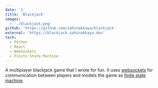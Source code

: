 ```yaml
---
date: '1'
title: 'Blackjack'
images:
  - './blackjack.png'
github: 'https://github.com/sahinakkaya/blackjack'
external: 'https://blackjack.sahinakkaya.dev'
tech:
  - Python
  - React
  - WebSockets
  - Finite State Machine
---
```


A multiplayer blackjack game that I wrote for fun. It uses [websockets](https://en.wikipedia.org/wiki/WebSocket) for communication between players and models the game as [finite state machine](https://en.wikipedia.org/wiki/Finite-state_machine).
